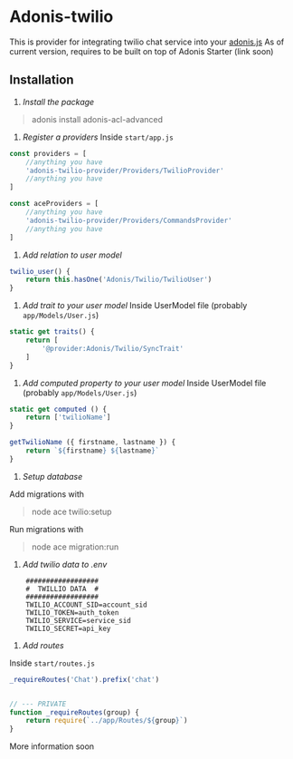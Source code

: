 # Adonis-twilio
This is provider for integrating twilio chat service into your [adonis.js](https://github.com/adonisjs)
As of current version, requires to be built on top of Adonis Starter (link soon)

## Installation
1. *Install the package*
>adonis install adonis-acl-advanced
1. *Register a providers*
Inside `start/app.js`
```javascript
const providers = [
    //anything you have
    'adonis-twilio-provider/Providers/TwilioProvider'
    //anything you have
]

const aceProviders = [
    //anything you have
    'adonis-twilio-provider/Providers/CommandsProvider'
    //anything you have
]
```
1. *Add relation to user model*
```javascript
twilio_user() {
    return this.hasOne('Adonis/Twilio/TwilioUser')
}
```
1. *Add trait to your user model*
Inside UserModel file (probably `app/Models/User.js`)
```javascript
static get traits() {
    return [
        '@provider:Adonis/Twilio/SyncTrait'
    ]
}
```
1. *Add computed property to your user model*
Inside UserModel file (probably `app/Models/User.js`)
```javascript
static get computed () {
    return ['twilioName']
}

getTwilioName ({ firstname, lastname }) {
    return `${firstname} ${lastname}`
}
```
1. *Setup database*

Add migrations with

>node ace twilio:setup

Run migrations with

>node ace migration:run

1. *Add twilio data to .env*

```
    ##################
    #  TWILLIO DATA  #
    ##################
    TWILIO_ACCOUNT_SID=account_sid
    TWILIO_TOKEN=auth_token
    TWILIO_SERVICE=service_sid
    TWILIO_SECRET=api_key
```

1. *Add routes*

Inside `start/routes.js`

```javascript
_requireRoutes('Chat').prefix('chat')


// --- PRIVATE
function _requireRoutes(group) {
    return require(`../app/Routes/${group}`)
}
```

More information soon
